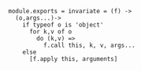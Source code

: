     module.exports = invariate = (f) ->
      (o,args...)->
        if typeof o is 'object'
          for k,v of o
            do (k,v) =>
              f.call this, k, v, args...
        else
          [f.apply this, arguments]
